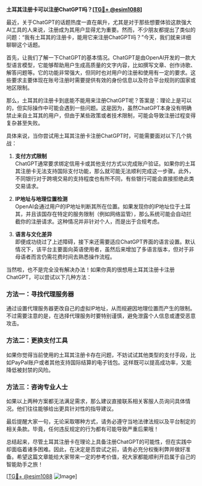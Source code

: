 **土耳其注册卡可以注册ChatGPT吗？[[TG💪+ @esim1088](https://t.me/s/esim1088)]**

最近，关于ChatGPT的话题热度一直在飙升，尤其是对于那些想要体验这款强大AI工具的人来说，注册成为其用户显得尤为重要。然而，不少朋友都提出了类似的问题：“我有土耳其的注册卡，能用它来注册ChatGPT吗？”今天，我们就来详细聊聊这个话题。

首先，让我们了解一下ChatGPT的基本情况。ChatGPT是由OpenAI开发的一款大型语言模型，它能够帮助用户生成高质量的文字内容，比如撰写文章、创作诗歌、解答问题等。它的功能非常强大，但同时也对用户的注册和使用有一定的要求。这些要求主要体现在账号注册时需要提供有效的身份信息以及符合平台规则的国家或地区限制。

那么，土耳其的注册卡到底能不能用来注册ChatGPT呢？答案是：理论上是可以的，但实际操作中可能会遇到一些问题。这是因为，虽然ChatGPT本身没有明确禁止来自土耳其的用户，但由于某些政策或者技术限制，可能会导致注册过程变得复杂甚至失败。

具体来说，当你尝试用土耳其注册卡注册ChatGPT时，可能需要面对以下几个挑战：

1. **支付方式限制**  
   ChatGPT通常要求绑定信用卡或其他支付方式以完成账户验证。如果你的土耳其注册卡无法支持国际支付功能，那么就可能无法顺利完成这一步骤。此外，不同银行对于跨境交易的支持程度也有所不同，有些银行可能会直接拒绝此类交易请求。

2. **IP地址与地理位置检测**  
   OpenAI会通过用户的IP地址判断其所在位置。如果发现你的IP地址位于土耳其，并且该国存在特定的服务限制（例如网络监管），那么系统可能会自动拦截你的注册请求。这种情况并非针对个人，而是出于合规考虑。

3. **语言与文化差异**  
   即便成功绕过了上述障碍，接下来还需要适应ChatGPT界面的语言设置。默认情况下，该平台主要面向英语使用者，虽然后来增加了多语言版本，但对于非母语者而言仍需花费时间去熟悉操作流程。

当然啦，也不是完全没有解决办法！如果你真的很想用土耳其注册卡注册ChatGPT，可以尝试以下几种方法：

### 方法一：寻找代理服务器
通过设置代理服务器更改自己的虚拟IP地址，从而规避因地理位置而产生的限制。不过需要注意的是，在选择代理服务时要特别谨慎，避免泄露个人信息或遭受恶意攻击。

### 方法二：更换支付工具
如果你觉得当前使用的土耳其注册卡存在问题，不妨试试其他类型的支付手段，比如PayPal账户或者其他支持国际结算的电子钱包。这样既可以提高成功率，又能降低被封禁的风险。

### 方法三：咨询专业人士
如果以上两种方案都无法满足需求，那么建议直接联系相关客服人员询问具体情况。他们往往能够给出更具针对性的指导建议。

最后提醒大家一句，无论采取哪种方式，请务必遵守当地法律法规以及平台制定的相关条款。毕竟，任何违反规定的行为都有可能导致严重后果哦！

总结起来，尽管土耳其注册卡在理论上具备注册ChatGPT的可能性，但在实践中却面临着诸多困难。因此，在决定是否尝试之前，请务必充分权衡利弊并做好准备。希望这篇文章能给大家带来一定的参考价值，祝大家都能顺利开启属于自己的智能助手之旅！

[[TG💪+ @esim1088](https://t.me/s/esim1088) ![Image](https://i.postimg.cc/4NQfJmqS/Snipaste-2025-05-13-00-14-12.png)]